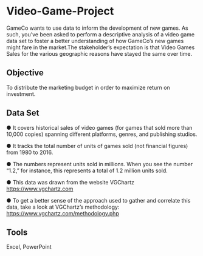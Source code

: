 # Video-Game-Project

GameCo wants to use data to inform the development of new games. As such, you’ve been asked to perform a descriptive analysis of a video game data set to foster a better understanding of how GameCo’s new games might fare in the market.The stakeholder’s expectation is that Video Games Sales for the various geographic reasons have stayed the same over time. 

## Objective

To distribute the marketing budget in order to maximize return on investment. 

## Data Set

● It covers historical sales of video games (for games that sold more than 10,000 copies) spanning different platforms, genres, and publishing studios. 

● It tracks the total number of units of games sold (not financial figures) from 1980 to 2016.

● The numbers represent units sold in millions. When you see the number “1.2,” for instance, this represents a total of 1.2 million units sold.

● This data was drawn from the website VGChartz https://www.vgchartz.com

● To get a better sense of the approach used to gather and correlate this data, take a look at VGChartz’s methodology: https://www.vgchartz.com/methodology.php

## Tools

Excel, PowerPoint
